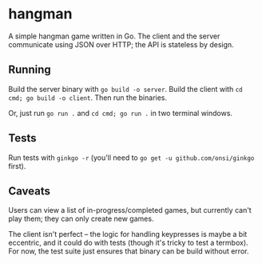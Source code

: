 # hangman

A simple hangman game written in Go. The client and the server communicate using JSON over HTTP; the API is stateless by design.

## Running

Build the server binary with `go build -o server`. Build the client with `cd cmd; go build -o client`. Then run the binaries.

Or, just run `go run .` and `cd cmd; go run .` in two terminal windows.

## Tests

Run tests with `ginkgo -r` (you'll need to `go get -u github.com/onsi/ginkgo` first).

## Caveats

Users can view a list of in-progress/completed games, but currently can't play them; they can only create new games.

The client isn't perfect – the logic for handling keypresses is maybe a bit eccentric, and it could do with tests (though it's tricky to test a termbox). For now, the test suite just ensures that binary can be build without error.
